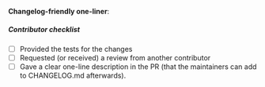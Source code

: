 <!--- Describe the changes here. --->

**Changelog-friendly one-liner**: <!--- One-liner description here --->

##### Contributor checklist

- [ ] Provided the tests for the changes
- [ ] Requested (or received) a review from another contributor
- [ ] Gave a clear one-line description in the PR (that the maintainers can add to CHANGELOG.md afterwards).
